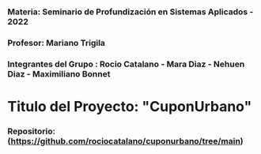 ### Materia: Seminario de Profundización en Sistemas Aplicados - 2022
### Profesor: Mariano Trigila
### Integrantes del Grupo : Rocio Catalano - Mara Diaz - Nehuen Diaz - Maximiliano Bonnet
# Titulo del Proyecto: "CuponUrbano"

### Repositorio: (https://github.com/rociocatalano/cuponurbano/tree/main)

